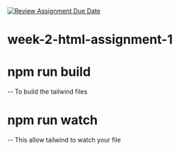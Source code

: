 [![Review Assignment Due Date](https://classroom.github.com/assets/deadline-readme-button-22041afd0340ce965d47ae6ef1cefeee28c7c493a6346c4f15d667ab976d596c.svg)](https://classroom.github.com/a/5xfl9C2x)
# week-2-html-assignment-1
# npm run build 
-- To build the tailwind files
# npm run watch 
-- This allow tailwind to watch your file